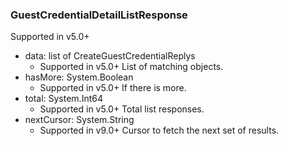 ### GuestCredentialDetailListResponse
Supported in v5.0+

- data: list of CreateGuestCredentialReplys
  - Supported in v5.0+
  List of matching objects.
- hasMore: System.Boolean
  - Supported in v5.0+
  If there is more.
- total: System.Int64
  - Supported in v5.0+
  Total list responses.
- nextCursor: System.String
  - Supported in v9.0+
  Cursor to fetch the next set of results.
